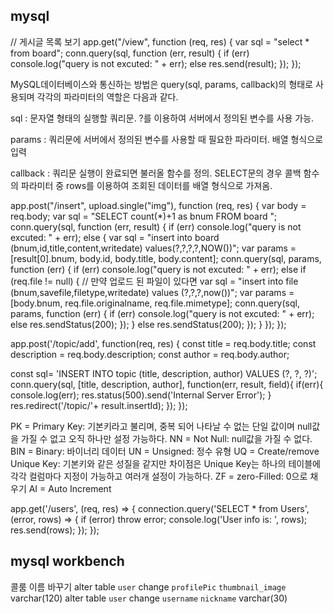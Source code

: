 ## mysql 

// 게시글 목록 보기
app.get("/view", function (req, res) {
  var sql = "select * from board";
  conn.query(sql, function (err, result) {
    if (err) console.log("query is not excuted: " + err);
    else res.send(result);
  });
});

MySQL데이터베이스와 통신하는 방법은 query(sql, params, callback)의 형태로 사용되며 각각의 파라미터의 역할은 다음과 같다.


sql : 문자열 형태의 실행할 쿼리문. ?를 이용하여 서버에서 정의된 변수를 사용 가능.

params : 쿼리문에 서버에서 정의된 변수를 사용할 때 필요한 파라미터. 배열 형식으로 입력

callback : 쿼리문 실행이 완료되면 불러올 함수를 정의. SELECT문의 경우 콜백 함수의 파라미터 중 rows를 이용하여 조회된 데이터를 배열 형식으로 가져옴.

app.post("/insert", upload.single("img"), function (req, res) {
  var body = req.body;
  var sql = "SELECT count(*)+1 as bnum FROM board ";
  conn.query(sql, function (err, result) {
    if (err) console.log("query is not excuted: " + err);
    else {
      var sql =
        "insert into board (bnum,id,title,content,writedate) values(?,?,?,?,NOW())";
      var params = [result[0].bnum, body.id, body.title, body.content];
      conn.query(sql, params, function (err) {
        if (err) console.log("query is not excuted: " + err);
        else if (req.file != null) {
          // 만약 업로드 된 파일이 있다면
          var sql =
            "insert into file (bnum,savefile,filetype,writedate) values (?,?,?,now())";
          var params = [body.bnum, req.file.originalname, req.file.mimetype];
          conn.query(sql, params, function (err) {
            if (err) console.log("query is not excuted: " + err);
            else res.sendStatus(200);
          });
        } else res.sendStatus(200);
      });
    }
  });
});

app.post('/topic/add', function(req, res) {
  const title = req.body.title;
  const description = req.body.description;
  const author = req.body.author;

  const sql= 'INSERT INTO topic (title, description, author) VALUES (?, ?, ?)';
  conn.query(sql, [title, description, author], function(err, result, field){
    if(err){
      console.log(err);
      res.status(500).send('Internal Server  Error');
    }
    res.redirect('/topic/'+ result.insertId);
  });
});

PK = Primary Key: 기본키라고 불리며, 중복 되어 나타날 수 없는 단일 값이며 null값을 가질 수 없고 오직 하나만 설정 가능하다.
NN = Not Null: null값을 가질 수 없다.
BIN = Binary: 바이너리 데이터
UN = Unsigned: 정수 유형
UQ = Create/remove Unique Key: 기본키와 같은 성질을 같지만 차이점은 Unique Key는 하나의 테이블에 각각 컬럼마다 지정이 가능하고 여러개 설정이 가능하다.
ZF = zero-Filled: 0으로 채우기
AI = Auto Increment

app.get('/users', (req, res) => {
  connection.query('SELECT * from Users', (error, rows) => {
    if (error) throw error;
    console.log('User info is: ', rows);
    res.send(rows);
  });
});

## mysql workbench

콜룸 이름 바꾸기
alter table `user` change `profilePic` `thumbnail_image` varchar(120)
alter table `user` change `username` `nickname` varchar(30)